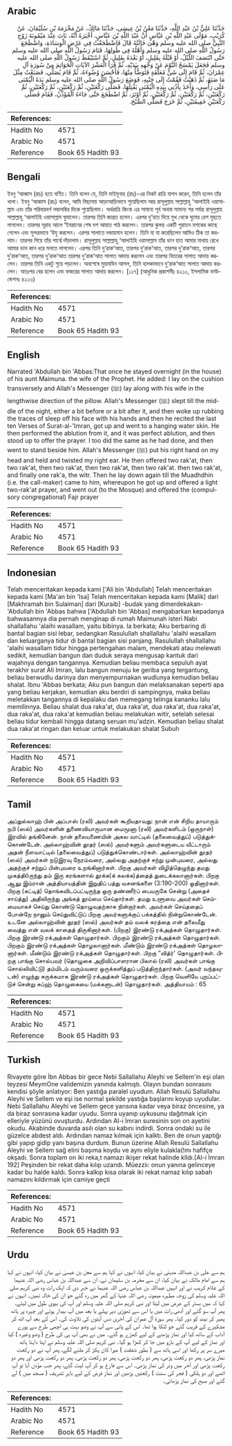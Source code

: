 ## Arabic


<div dir="rtl" lang="ar" style={{fontSize:'larger',backgroundColor:'#f8f9fa',padding:20}}>
حَدَّثَنَا عَلِيُّ بْنُ عَبْدِ اللَّهِ، حَدَّثَنَا مَعْنُ بْنُ عِيسَى، حَدَّثَنَا مَالِكٌ، عَنْ مَخْرَمَةَ بْنِ سُلَيْمَانَ، عَنْ كُرَيْبٍ، مَوْلَى عَبْدِ اللَّهِ بْنِ عَبَّاسٍ أَنَّ عَبْدَ اللَّهِ بْنَ عَبَّاسٍ، أَخْبَرَهُ أَنَّهُ، بَاتَ عِنْدَ مَيْمُونَةَ زَوْجِ النَّبِيِّ صلى الله عليه وسلم وَهْىَ خَالَتُهُ قَالَ فَاضْطَجَعْتُ فِي عَرْضِ الْوِسَادَةِ، وَاضْطَجَعَ رَسُولُ اللَّهِ صلى الله عليه وسلم وَأَهْلُهُ فِي طُولِهَا، فَنَامَ رَسُولُ اللَّهِ صلى الله عليه وسلم حَتَّى انْتَصَفَ اللَّيْلُ، أَوْ قَبْلَهُ بِقَلِيلٍ، أَوْ بَعْدَهُ بِقَلِيلٍ، ثُمَّ اسْتَيْقَظَ رَسُولُ اللَّهِ صلى الله عليه وسلم فَجَعَلَ يَمْسَحُ النَّوْمَ عَنْ وَجْهِهِ بِيَدَيْهِ، ثُمَّ قَرَأَ الْعَشْرَ الآيَاتِ الْخَوَاتِمَ مِنْ سُورَةِ آلِ عِمْرَانَ، ثُمَّ قَامَ إِلَى شَنٍّ مُعَلَّقَةٍ فَتَوَضَّأَ مِنْهَا، فَأَحْسَنَ وُضُوءَهُ، ثُمَّ قَامَ يُصَلِّي، فَصَنَعْتُ مِثْلَ مَا صَنَعَ، ثُمَّ ذَهَبْتُ فَقُمْتُ إِلَى جَنْبِهِ، فَوَضَعَ رَسُولُ اللَّهِ صلى الله عليه وسلم يَدَهُ الْيُمْنَى عَلَى رَأْسِي، وَأَخَذَ بِأُذُنِي بِيَدِهِ الْيُمْنَى يَفْتِلُهَا، فَصَلَّى رَكْعَتَيْنِ، ثُمَّ رَكْعَتَيْنِ، ثُمَّ رَكْعَتَيْنِ، ثُمَّ رَكْعَتَيْنِ، ثُمَّ رَكْعَتَيْنِ، ثُمَّ رَكْعَتَيْنِ، ثُمَّ أَوْتَرَ، ثُمَّ اضْطَجَعَ حَتَّى جَاءَهُ الْمُؤَذِّنُ، فَقَامَ فَصَلَّى رَكْعَتَيْنِ خَفِيفَتَيْنِ، ثُمَّ خَرَجَ فَصَلَّى الصُّبْحَ‏.‏
</div>
<div style={{backgroundColor:'#f8f9fa',padding:20, marginBottom: 10}}><table> <thead> <tr> <th>References:</th> <th></th> </tr> </thead> <tbody><tr><td>Hadith No</td><td>4571</td></tr><tr><td>Arabic No</td><td>4571</td></tr><tr><td>Reference</td><td>Book 65 Hadith 93</td></tr></tbody></table></div>

## Bengali


<div dir="ltr" lang="bn" style={{fontSize:'larger',backgroundColor:'#f8f9fa',padding:20}}>
ইবনু ‘আব্বাস (রাঃ) হতে বর্ণিত। তিনি বলেন যে, তিনি মাইমূনাহ (রাঃ)-এর নিকট রাত্রি যাপন করেন, তিনি হলেন তাঁর খালা। ইবনু ‘আব্বাস (রাঃ) বলেন, আমি বিছানায় আড়াআড়িভাবে শুয়েছিলাম আর রাসূলুল্লাহ সাল্লাল্লাহু ‘আলাইহি ওয়াসাল্লাম এবং তাঁর পরিবারবর্গ লম্বালম্বির দিকে শুয়েছিলাম। অর্ধরাত্রি কিংবা এর সামান্য পূর্ব অথবা সামান্য পর পর্যন্ত রাসূলুল্লাহ সাল্লাল্লাহু ‘আলাইহি ওয়াসাল্লাম ঘুমালেন। তারপর তিনি জাগ্রত হলেন। এরপর দু’হাত দিয়ে মুখ থেকে ঘুমের রেশ মুছতে লাগলেন। তারপর সূরাহ আলে ‘ইমরানের শেষ দশ আয়াত পাঠ করলেন। তারপর ঝুলন্ত একটি পুরাতন মশকের কাছে গেলেন এবং সুন্দরভাবে ‘উযু করলেন। এরপর সালাতে দন্ডায়মান হলেন। তিনি যা যা করেছিলেন আমিও ঠিক তা করলাম। তারপর গিয়ে তাঁর পার্শ্বে দাঁড়ালাম। রাসূলুল্লাহ সাল্লাল্লাহু ‘আলাইহি ওয়াসাল্লাম তাঁর ডান হাত আমার মাথায় রেখে আমার ডান কান ধরে মলতে লাগলেন। এরপর তিনি দু’রাক‘আত, তারপর দু’রাক‘আত, তারপর দু’রাক‘আত, তারপর দু’রাক‘আত, তারপর দু’রাক‘আত তারপর দু’রাক‘আত সালাত আদায় করলেন এবং তারপর বিতরের সালাত আদায় করলেন। তারপর তিনি একটু শুয়ে পড়লেন। অবশেষে মুয়াযযিন আসল, তিনি হালকাভাবে দু’রাক‘আত সালাত আদায় করলেন। অতঃপর বের হলেন এবং ফজরের সালাত আদায় করলেন। [১১৭] (আধুনিক প্রকাশনীঃ ৪২১০, ইসলামিক ফাউন্ডেশনঃ ৪২১৩)
</div>
<div style={{backgroundColor:'#f8f9fa',padding:20, marginBottom: 10}}><table> <thead> <tr> <th>References:</th> <th></th> </tr> </thead> <tbody><tr><td>Hadith No</td><td>4571</td></tr><tr><td>Arabic No</td><td>4571</td></tr><tr><td>Reference</td><td>Book 65 Hadith 93</td></tr></tbody></table></div>

## English


<div dir="ltr" lang="en" style={{fontSize:'larger',backgroundColor:'#f8f9fa',padding:20}}>
Narrated 'Abdullah bin 'Abbas:That once he stayed overnight (in the house) of his aunt Maimuna. the wife of the Prophet. He added: I lay on the cushion transversely and Allah's Messenger (ﷺ) lay along with his wife in the lengthwise direction of the pillow. Allah's Messenger (ﷺ) slept till the middle of the night, either a bit before or a bit after it, and then woke up rubbing the traces of sleep off his face with his hands and then he recited the last ten Verses of Surat-al-'Imran, got up and went to a hanging water skin. He then performed the ablution from it, and it was perfect ablution, and then stood up to offer the prayer. I too did the same as he had done, and then went to stand beside him. Allah's Messenger (ﷺ) put his right hand on my head and held and twisted my right ear. He then offered two rak'at, then two rak'at, then two rak'at, then two rak'at, then two rak'at. then two rak'at, and finally one rak'a, the witr. Then he lay down again till the Muadhdhin (i.e. the call-maker) came to him, whereupon he got up and offered a light two-rak'at prayer, and went out (to the Mosque) and offered the (compulsory congregational) Fajr prayer
</div>
<div style={{backgroundColor:'#f8f9fa',padding:20, marginBottom: 10}}><table> <thead> <tr> <th>References:</th> <th></th> </tr> </thead> <tbody><tr><td>Hadith No</td><td>4571</td></tr><tr><td>Arabic No</td><td>4571</td></tr><tr><td>Reference</td><td>Book 65 Hadith 93</td></tr></tbody></table></div>

## Indonesian


<div dir="ltr" lang="id" style={{fontSize:'larger',backgroundColor:'#f8f9fa',padding:20}}>
Telah menceritakan kepada kami ['Ali bin 'Abdullah] Telah menceritakan kepada kami [Ma'an bin 'Isa] Telah menceritakan kepada kami [Malik] dari [Makhramah bin Sulaiman] dari [Kuraib] -budak yang dimerdekakan- 'Abdullah bin 'Abbas bahwa ['Abdullah bin 'Abbas] mengabarkan kepadanya bahwasannya dia pernah menginap di rumah Maimunah isteri Nabi shallallahu 'alaihi wasallam, yaitu bibinya. Ia berkata; Aku berbaring di bantal bagian sisi lebar, sedangkan Rasulullah shallallahu 'alaihi wasallam dan keluarganya tidur di bantal bagian sisi panjang. Rasulullah shallallahu 'alaihi wasallam tidur hingga pertengahan malam, mendekati atau melewati sedikit, kemudian bangun dan duduk seraya mengusap kantuk dari wajahnya dengan tangannya. Kemudian beliau membaca sepuluh ayat terakhir surat Ali Imran, lalu bangun menuju ke geriba yang tergantung, beliau berwudlu darinya dan menyempurnakan wudlunya kemudian beliau shalat. Ibnu 'Abbas berkata; Aku pun bangun dan melaksanakan seperti apa yang beliau kerjakan, kemudian aku berdiri di sampingnya, maka beliau meletakkan tangannya di kepalaku dan memegang telinga kananku lalu memilinnya. Beliau shalat dua raka'at, dua raka'at, dua raka'at, dua raka'at, dua raka'at, dua raka'at kemudian beliau melakukan witir, setelah selesai beliau tidur kembali hingga datang seruan mu'adzin. Kemudian beliau shalat dua raka'at ringan dan keluar untuk melakukan shalat Subuh
</div>
<div style={{backgroundColor:'#f8f9fa',padding:20, marginBottom: 10}}><table> <thead> <tr> <th>References:</th> <th></th> </tr> </thead> <tbody><tr><td>Hadith No</td><td>4571</td></tr><tr><td>Arabic No</td><td>4571</td></tr><tr><td>Reference</td><td>Book 65 Hadith 93</td></tr></tbody></table></div>

## Tamil


<div dir="ltr" lang="ta" style={{fontSize:'larger',backgroundColor:'#f8f9fa',padding:20}}>
அப்துல்லாஹ் பின் அப்பாஸ் (ரலி) அவர்கள் கூறியதாவது: நான் என் சிறிய தாயாரும் நபி (ஸல்) அவர்களின் துணைவியாருமான மைமூனா (ரலி) அவர்களிடம் (ஒருநாள்) இரவில் தங்கினேன். நான் தலையணையின் அகல வாட்டில் (தலைவைத்துப்) படுத்துக்கொண்டேன். அல்லாஹ்வின் தூதர் (ஸல்) அவர்களும் அவர்களுடைய வீட்டாரும் அதன் நீளவாட்டில் (தலைவைத்துப்) படுத்துக்கொண்டார்கள். அல்லாஹ்வின் தூதர் (ஸல்) அவர்கள் நடுஇரவு நேரம்வரை, அல்லது அதற்குச் சற்று முன்புவரை, அல்லது அதற்குச் சற்றுப் பின்புவரை உறங்கினார்கள். பிறகு அவர்கள் விழித்தெழுந்து தமது முகத்திóருந்து தம் இரு கரங்களால் தூக்க(க் கலக்க)த்தைத் துடைக்கலானார்கள். பிறகு ஆலு இம்ரான் அத்தியாயத்தின் இறுதிப் பத்து வசனங்களை (3:190-200) ஓதினார்கள். பிறகு (கட்டித்) தொங்கவிடப்பட்டிருந்த ஒரு தண்ணீர்ப் பையருகே சென்று (அதைச் சாய்த்து) அதிலிருந்து அங்கத் தூய்மை செய்தார்கள். தமது உளூவை அவர்கள் செம்மையாகச் செய்து கொண்டு தொழுவதற்காக நின்றார்கள். அவர்கள் செய்ததைப் போன்றே நானும் செய்துவிட்டுப் பிறகு அவர்களுக்குப் பக்கத்தில் நின்றுகொண்டேன். உடனே அல்லாஹ்வின் தூதர் (ஸல்) அவர்கள் தம் வலக் கரத்தை என் தலைமீது வைத்து என் வலக் காதைத் திருகினார்கள். (பிறகு) இரண்டு ரக்அத்கள் தொழுதார்கள். பிறகு இரண்டு ரக்அத்கள் தொழுதார்கள். பிறகும் இரண்டு ரக்அத்கள் தொழுதார்கள். பிறகும் இரண்டு ரக்அத்கள் தொழலானார்கள். மீண்டும் இரண்டு ரக்அத்கள் தொழலானார்கள். மீண்டும் இரண்டு ரக்அத்கள் தொழுதார்கள். பிறகு “வித்ர்' தொழுதார்கள். பிறகு பாங்கு சொல்பவர் (தொழுகை அறிவிப்பாளரான பிலால் (ரலி) அவர்கள் பாங்கு சொல்லிவிட்டு) தம்மிடம் வரும்வரை ஒருக்களித்துப் படுத்திருந்தார்கள். (அவர் வந்தவுடன்) எழுந்து சுருக்கமாக இரண்டு ரக்அத்கள் தொழுதார்கள். பிறகு வெளியே புறப்பட்டுச் சென்று சுப்ஹ் தொழுகையை (மக்களுடன்) தொழுதார்கள். அத்தியாயம் : 65
</div>
<div style={{backgroundColor:'#f8f9fa',padding:20, marginBottom: 10}}><table> <thead> <tr> <th>References:</th> <th></th> </tr> </thead> <tbody><tr><td>Hadith No</td><td>4571</td></tr><tr><td>Arabic No</td><td>4571</td></tr><tr><td>Reference</td><td>Book 65 Hadith 93</td></tr></tbody></table></div>

## Turkish


<div dir="ltr" lang="tr" style={{fontSize:'larger',backgroundColor:'#f8f9fa',padding:20}}>
Rivayete göre İbn Abbas bir gece Nebi Sallallahu Aleyhi ve Sellem'in eşi olan teyzesi MeymOne validemizin yanında kalmıştı. Olayın bundan sonrasını kendisi şöyle anlatıyor: Ben yastığa paralel uyudum. Allah Resulü Sallallahu Aleyhi ve Sellem ve eşi ise normal şekilde yastığa başlarını koyup uyudular. Nebi Sallallahu Aleyhi ve Sellem gece yarısına kadar veya biraz öncesine, ya da biraz sonrasına kadar uyudu. Sonra uyanıp uykusunu dağıtmak için elleriyle yüzünü ovuşturdu. Ardından AI-i İmran suresinin son on ayetini okudu. Akabinde duvarda asılı olan su kabını indirdi. Sonra ondaki su ile güzelce abdest aldı. Ardından namaz kılmak için kalktı. Ben de onun yaptığı gibi yapıp gidip yanı başına durdum. Bunun üzerine Allah Resulü Sallallahu Aleyhi ve Sellem sağ elini başıma koydu ve aynı eliyle kulakla(!mı hafifçe okşadı. Sonra toplam on iki reka,t namazı ikişer rekat halinde klldı.[AI-i İmran 192] Peşinden bir rekat daha kılıp uzandı. Müezziı: onun yanına gelinceye kadar bu halde kaldı. Sonra kalkıp kısa olarak iki rekat namaz kılıp sabah namazını kıldırmak için camiye geçti
</div>
<div style={{backgroundColor:'#f8f9fa',padding:20, marginBottom: 10}}><table> <thead> <tr> <th>References:</th> <th></th> </tr> </thead> <tbody><tr><td>Hadith No</td><td>4571</td></tr><tr><td>Arabic No</td><td>4571</td></tr><tr><td>Reference</td><td>Book 65 Hadith 93</td></tr></tbody></table></div>

## Urdu


<div dir="rtl" lang="ur" style={{fontSize:'larger',backgroundColor:'#f8f9fa',padding:20}}>
ہم سے علی بن عبداللہ مدینی نے بیان کیا، انہوں نے کہا ہم سے معن بن عیسیٰ نے بیان کیا، انہوں نے کہا ہم سے امام مالک نے بیان کیا، ان سے مخرمہ بن سلیمان نے، ان سے عبداللہ بن عباس رضی اللہ عنہما کے غلام کریب نے اور انہیں عبداللہ بن عباس رضی اللہ عنہما نے خبر دی کہ ایک رات وہ نبی کریم صلی اللہ علیہ وسلم کی زوجہ مطہرہ میمونہ رضی اللہ عنہا کے گھر میں رہ گئے جو ان کی خالہ تھیں۔ انہوں نے کہا کہ میں بستر کے عرض میں لیٹا اور نبی کریم صلی اللہ علیہ وسلم اور آپ کی بیوی طول میں لیٹے، پھر آپ سو گئے اور آدھی رات میں یا اس سے تھوڑی دیر پہلے یا بعد میں آپ بیدار ہوئے اور چہرہ پر ہاتھ پھیر کر نیند کو دور کیا۔ پھر سورۃ آل عمران کی آخری دس آیتوں کی تلاوت کی۔ اس کے بعد آپ اٹھ کر مشکیزے کے قریب گئے جو لٹکا ہوا تھا۔ اس کے پانی سے آپ نے وضو بہت ہی اچھی طرح سے پورے آداب کے ساتھ کیا اور نماز پڑھنے کے لیے کھڑے ہو گئے۔ میں نے بھی آپ ہی کی طرح ( وضو وغیرہ ) کیا اور نماز کے لیے آپ کے بازو میں جا کر کھڑا ہو گیا۔ نبی کریم صلی اللہ علیہ وسلم نے اپنا داہنا ہاتھ میرے سر پر رکھا اور اسی ہاتھ سے ( بطور شفقت ) میرا کان پکڑ کر ملنے لگے، پھر آپ نے دو رکعت نماز پڑھی، پھر دو رکعت پڑھی، پھر دو رکعت پڑھی، پھر دو رکعت پڑھی، پھر دو رکعت پڑھی اور پھر دو رکعت پڑھی اور آخر میں وتر کی نماز پڑھی۔ اس سے فارغ ہو کر آپ لیٹ گئے، پھر جب مؤذن آیا تو آپ اٹھے اور دو ہلکی ( فجر کی سنت ) رکعتیں پڑھیں اور نماز فرض کے لیے باہر تشریف ( مسجد میں ) لے گئے اور صبح کی نماز پڑھائی۔
</div>
<div style={{backgroundColor:'#f8f9fa',padding:20, marginBottom: 10}}><table> <thead> <tr> <th>References:</th> <th></th> </tr> </thead> <tbody><tr><td>Hadith No</td><td>4571</td></tr><tr><td>Arabic No</td><td>4571</td></tr><tr><td>Reference</td><td>Book 65 Hadith 93</td></tr></tbody></table></div>